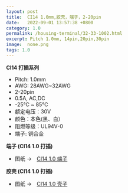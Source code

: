 ```yaml
---
layout: post
title:  CI14 1.0mm,胶壳，端子，2-20pin
date:   2022-09-01 13:57:38 +0800
category: 1.0
permalink: /housing-terminal/32-33-1002.html
excerpt: Pitch 1.0mm, 14pin,20pin,30pin
image:  none.png
tags: 1.0
---
```



__CI14 打插系列__


* Pitch: 1.0mm
* AWG: 28AWG~32AWG
* 2-20pin
* 0.5A, AC,DC
* -25℃ ~ 85℃
* 额定电压：30V
* 颜色：本色(黑、白）
* 阻燃等级：UL94V-0
* 端子: 铜合金

__端子 (CI14 1.0 打插)__

* 图纸 →　[CI14 1.0 端子](/assets/2022/32-1002-CI14-T.pdf)

__胶壳 (CI14 1.0 打插)__

* 图纸 →　[CI14 1.0 壳子](/assets/2022/33-1002-CI14-H.pdf)
